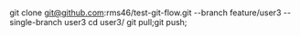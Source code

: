 #

git clone git@github.com:rms46/test-git-flow.git --branch feature/user3 --single-branch user3
cd user3/
git pull;git push;

